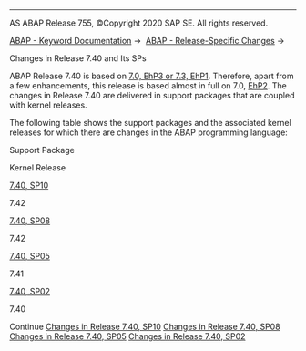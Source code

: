   

* * *

AS ABAP Release 755, ©Copyright 2020 SAP SE. All rights reserved.

[ABAP - Keyword Documentation](javascript:call_link\('abenabap.htm'\)) →  [ABAP - Release-Specific Changes](javascript:call_link\('abennews.htm'\)) → 

Changes in Release 7.40 and Its SPs

ABAP Release 7.40 is based on [7.0, EhP3 or 7.3, EhP1](javascript:call_link\('abennews-703.htm'\)). Therefore, apart from a few enhancements, this release is based almost in full on 7.0, [EhP2](javascript:call_link\('abennews-71.htm'\)). The changes in Release 7.40 are delivered in support packages that are coupled with kernel releases.

The following table shows the support packages and the associated kernel releases for which there are changes in the ABAP programming language:

Support Package

Kernel Release

[7.40, SP10](javascript:call_link\('abennews-740_sp10.htm'\))

7.42

[7.40, SP08](javascript:call_link\('abennews-740_sp08.htm'\))

7.42

[7.40, SP05](javascript:call_link\('abennews-740_sp05.htm'\))

7.41

[7.40, SP02](javascript:call_link\('abennews-740_sp02.htm'\))

7.40

Continue
[Changes in Release 7.40, SP10](javascript:call_link\('abennews-740_sp10.htm'\))
[Changes in Release 7.40, SP08](javascript:call_link\('abennews-740_sp08.htm'\))
[Changes in Release 7.40, SP05](javascript:call_link\('abennews-740_sp05.htm'\))
[Changes in Release 7.40, SP02](javascript:call_link\('abennews-740_sp02.htm'\))